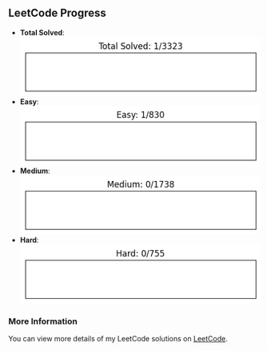 ## LeetCode Progress

- **Total Solved**: ![Progress](images/total_solved.png)
- **Easy**: ![Progress](images/easy_solved.png)
- **Medium**: ![Progress](images/medium_solved.png)
- **Hard**: ![Progress](images/hard_solved.png)

### More Information

You can view more details of my LeetCode solutions on [LeetCode](https://leetcode.com/GiveMeAJob9/).
